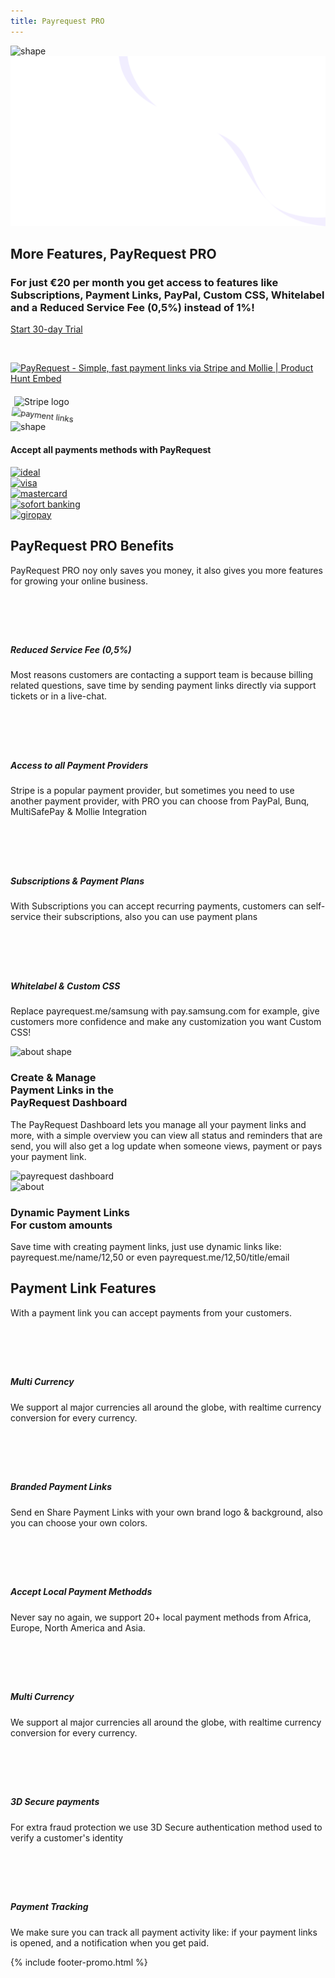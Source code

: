 ```yaml
---
title: Payrequest PRO
---
```


<section class="hero-section">
         <!-- Hero Shape Start -->

 <div class="hero-shape5">

<img src="https://payrequest.io/assets/logos/Icon%20white.png" alt="shape" style="max-width: 160px;">
         </div>
         <!-- Hero Shape End -->

 <!-- Hero Bg Start -->
 <div class="hero-bg">
            <img src="assets/img/hero_shape.png" alt="hero shape">
         </div>
         <!-- Hero Bg End -->

 <div class="container">
            <div class="row align-items-center">
             <div class="col-lg-6 col-md-6">
                  <div class="hero-left">
<h2> More Features, <span class="underline">PayRequest PRO</span>
</h2>

<h3>
For just €20 per month you get access to features like Subscriptions, Payment Links, PayPal, Custom CSS, Whitelabel and
a Reduced Service Fee (0,5%) instead of 1%!
</h3>

<a href="http://dashboard.payrequest.io/" class="theme-btn mt-4"> Start 30-day Trial<span class="fa fa-chevron-right"></span></a>
 </div>



<div class="mt-3" style="/* margin-bottom: 150px; */">
<br> 

<a href="https://www.producthunt.com/posts/payrequest?utm_source=badge-featured&utm_medium=badge&utm_souce=badge-payrequest" target="_blank"><img src="https://api.producthunt.com/widgets/embed-image/v1/featured.svg?post_id=176421&theme=dark" alt="PayRequest - Simple, fast payment links via Stripe and Mollie | Product Hunt Embed" style="width: 250px; height: 54px;" width="250px" height="54px" /></a>

<img alt="Stripe logo" src="https://payrequest.io/assets/img/stripe-partner-badges/L_Color_Solid.svg" style="height: 63px;padding: 6px;">

 </div>
</div>

 <div class="col-lg-6 col-md-6">
                  <div class="hero-right">
                   <img src="https://i.imgur.com/0ybWaQv.png" alt="payment links" style="
    transform: perspective(1000px) rotateY(-13deg) rotateX(5deg) rotateZ(7deg) scaleY(0.9) scaleX(0.95) translateX(-3%) translateY(-3%);
">
                     <div class="hero-dot-shape">
                 <img src="http://themescare.com/demos/robofume-view/assets/img/hero-dot-shape.png" alt="shape">
                     </div>
                  </div>
               </div>
            </div>
         </div>
</section>

 <!-- All Payment Methods Section Start -->
 <section class="companies-section section_b_70 wow fadeInUp" data-wow-duration="1s" data-wow-delay="0.2s">
         <div class="container">
            <div class="row align-items-center">
               <div class="col-lg-6">
                  <div class="companies-left">
                     <h4> Accept all payments methods with PayRequest </h4>
                  </div>
               </div>
               <div class="col-lg-6">
                  <div class="companies-slider owl-carousel">
                     <div class="single-com-slider">
                        <a href="#"><img src="https://payrequest.io/assets/img/payment-icons/ideal@2x.png" alt="ideal" /></a>
                     </div>
                     <div class="single-com-slider">
                        <a href="#"><img src="https://payrequest.io/assets/img/payment-icons/visa@2x.png" alt="visa" /></a>
                     </div>
                     <div class="single-com-slider">
                        <a href="#"><img src="https://payrequest.io/assets/img/payment-icons/mastercard@2x.png" alt="mastercard" /></a>
                     </div>
                     <div class="single-com-slider">
                        <a href="#"><img src="https://payrequest.io/assets/img/payment-icons/sofort@2x.png" alt="sofort banking" /></a>
                     </div>

  <div class="single-com-slider">
<a href="#"><img src="https://payrequest.io/assets/img/payment-icons/giropay@2x.png" alt="giropay" /></a>
                     </div>


 </div>
               </div>
            </div>
         </div>
</section>
 <!-- All Payment Methods Section End -->


<section class="contact-form section_100">
         <div class="container">
            <div class="service-details-text">
                        <div class="section-title wow fadeInUp" data-wow-duration="1s" data-wow-delay="0.3s" style="visibility: visible; animation-duration: 1s; animation-delay: 0.3s; animation-name: fadeInUp;">
                     <h2>PayRequest PRO <span>Benefits</span></h2>
    <p>PayRequest PRO noy only saves you money, it also gives you more features for growing your online business.</p>
                  </div>



<div class="service-works">
                           <div class="row">
                              <div class="col-md-6">
                                 <div class="service-works-item">
                                    <div class="service-works-icon2">
                                  <i class="fad fa-badge-percent" style="padding-right: 10px;font-size: 50px;color: #25b7c7;" aria-hidden="true"></i>
                                    </div>
                                    <div class="service-works-info">
                                       <h5>Reduced Service Fee (0,5%)
</h5>
                                       <p>Most reasons customers are contacting a support team is because billing related questions, save time by sending payment links directly via support tickets or in a live-chat.
</p>
                                    </div>
                                 </div>
                              </div>
                              <div class="col-md-6">
                                 <div class="service-works-item">
                                    <div class="service-works-icon2">
                                  <i class="fab fa-paypal" style="padding-right: 10px;font-size: 50px;color: #25b7c7;" aria-hidden="true" fab=""></i>
                                    </div>
                                    <div class="service-works-info">
                                       <h5>Access to all Payment Providers
<br>

</h5>
                                       <p>Stripe is a popular payment provider, but sometimes you need to use another payment provider, with PRO you can choose from  PayPal, Bunq, MultiSafePay &amp; Mollie Integration

</p>
                                    </div>
                                 </div>
                              </div>
                              <div class="col-md-6">
                                 <div class="service-works-item">
                                    <div class="service-works-icon2">
                                  <i class="fad fa-repeat-alt" style="padding-right: 10px;font-size: 50px;color: #25b7c7;" aria-hidden="true" fad=""></i>
                                    </div>
                                    <div class="service-works-info">
  <h5>Subscriptions &amp; Payment Plans
<br> 
</h5>
                                       <p>With Subscriptions you can accept recurring payments, customers can self-service their subscriptions, also you can use payment plans  
</p>
                                    </div>
                                 </div>
                              </div>



<div class="col-md-6">
                                 <div class="service-works-item">
                                    <div class="service-works-icon2">
                                  <i class="fad fa-paint-brush" style="padding-right: 10px;font-size: 50px;color: #25b7c7;" aria-hidden="true"></i>
                                    </div>
                                    <div class="service-works-info">
                                       <h5>Whitelabel &amp; Custom CSS
<br>

</h5>
                                       <p>Replace payrequest.me/samsung with pay.samsung.com for example, give customers more confidence and make any customization you want Custom CSS!
</p>
                                    </div>
                                 </div>
                              </div>




</div>
</div>
</div>



</div>
</section>




 <section class="about-section">
         <!-- Top Shape Start -->
         <div class="about-top-shape">
            <img src="http://themescare.com/demos/robofume-view/assets/img/about-shape.png" alt="about shape">
         </div>
         <!-- Top Shape End -->
         <!-- Bottom Shape Start -->

 <!-- Bottom Shape End -->
 <!-- About Top Start -->
<div class="about-top section_100">
            <div class="container">
             <div class="row align-items-center">
                  <div class="col-lg-6">
<div class="about-left wow fadeInLeft" data-wow-duration="1s" data-wow-delay="0.2s" style="visibility: visible; animation-duration: 1s; animation-delay: 0.2s; animation-name: fadeInLeft;">
<h3>Create & Manage
<br>Payment Links in the
<br>PayRequest Dashboard</h3>
<p>The PayRequest Dashboard lets you manage all your payment links and more, with a simple overview you can view all status and reminders that are send, you will also get a log update when someone views, payment or pays your payment link.
</p>

</div>
</div>
<div class="col-lg-6">
<div class="about-right wow fadeInRight" data-wow-duration="1s" data-wow-delay="0.3s" style="visibility: visible; animation-duration: 1s; animation-delay: 0.3s; animation-name: fadeInRight;">
  <img src="https://payrequest.io/assets/img/banners/payrequest-dashboard-v2.png" alt="payrequest dashboard">
                     </div>
</div>
    </div>
 </div>
 </div>
 <!-- About Top End -->
 <!-- About Bottom Start -->
 <div class="about-bottom section_b_100">
            <div class="container">
          <div class="row align-items-center">
                  <div class="col-lg-6">
                     <div class="about-right wow fadeInLeft" data-wow-duration="1s" data-wow-delay="0.2s" style="visibility: visible; animation-duration: 1s; animation-delay: 0.2s; animation-name: fadeInLeft;">
                        <img src="https://ph-files.imgix.net/1bc052d0-8494-4055-8c79-9ee65c25f08e.png?auto=format&amp;auto=compress&amp;codec=mozjpeg&amp;cs=strip&amp;w=675.5555555555555&amp;h=380&amp;fit=max&amp;dpr=2" alt="about">
                     </div>
                  </div>
                  <div class="col-lg-6">
                     <div class="about-left wow fadeInRight" data-wow-duration="1s" data-wow-delay="0.3s" style="visibility: visible; animation-duration: 1s; animation-delay: 0.3s; animation-name: fadeInRight;">
 <h3>Dynamic Payment Links
<br>For custom amounts</h3>
                        <p>Save time with creating payment links, just use dynamic links like: payrequest.me/name/12,50 or even payrequest.me/12,50/title/email

</p>

</div>
                  </div>
 </div>
 </div>
 </div>
 <!-- About Bottom End -->
</section>



<section class="contact-form section_100">
         <div class="container">
            <div class="service-details-text">
                        <div class="section-title wow fadeInUp" data-wow-duration="1s" data-wow-delay="0.3s" style="visibility: visible; animation-duration: 1s; animation-delay: 0.3s; animation-name: fadeInUp;">
                     <h2>Payment Link <span>Features</span></h2>
    <p>With a payment link you can accept payments from your customers.</p>
                  </div>



<div class="service-works">
                           <div class="row">
                              <div class="col-md-6">
                                 <div class="service-works-item">
                                    <div class="service-works-icon2">
                                  <i class="fad fa-euro-sign" style="padding-right: 10px;font-size: 50px;color: #25b7c7;" aria-hidden="true"></i>
                                    </div>
                                    <div class="service-works-info">
                                       <h5>Multi Currency

</h5>
                                       <p>We support al major currencies all around the globe, with realtime currency conversion for every currency.


</p>
                                    </div>
                                 </div>
                              </div>
                              <div class="col-md-6">
                                 <div class="service-works-item">
                                    <div class="service-works-icon2">
                                  <i class="fad fa-paint-brush" style="padding-right: 10px;font-size: 50px;color: #25b7c7;" aria-hidden="true"></i>
                                    </div>
                                    <div class="service-works-info">
                                       <h5>Branded Payment Links

</h5>
                                       <p>Send en Share Payment Links with your own brand logo &amp; background, also you can choose your own colors.


</p>
                                    </div>
                                 </div>
                              </div>
                              <div class="col-md-6">
                                 <div class="service-works-item">
                                    <div class="service-works-icon2">
                                  <i class="fad fa-language" style="padding-right: 10px;font-size: 50px;color: #25b7c7;" aria-hidden="true"></i>
                                    </div>
                                    <div class="service-works-info">
                                       <h5>Accept Local Payment Methodds
</h5>
                                       <p>Never say no again, we support 20+ local payment methods from Africa, Europe, North America and Asia.


</p>
                                    </div>
                                 </div>
                              </div>



<div class="col-md-6">
                                 <div class="service-works-item">
                                    <div class="service-works-icon2">
                                  <i class="fa fa-money-bill-wave" style="padding-right: 10px;font-size: 50px;color: #25b7c7;" aria-hidden="true"></i>
                                    </div>
                                    <div class="service-works-info">
                                       <h5>Multi Currency

</h5>
                                       <p>We support al major currencies all around the globe, with realtime currency conversion for every currency.

</p>
                                    </div>
                                 </div>
                              </div>



<div class="col-md-6">
                                 <div class="service-works-item">
                                    <div class="service-works-icon2">
                                  <i class="fad fa-shield-check" style="padding-right: 10px;font-size: 50px;color: #25b7c7;" aria-hidden="true"></i>
                                    </div>
                                    <div class="service-works-info">
                                       <h5> 3D Secure payments

</h5>
                                       <p>For extra fraud protection we use 3D Secure authentication method used to verify a customer's identity


</p>
                                    </div>
                                 </div>
                              </div><div class="col-md-6">
                                 <div class="service-works-item">
                                    <div class="service-works-icon2">
                                  <i class="fad fa-analytics" style="padding-right: 10px;font-size: 50px;color: #25b7c7;" aria-hidden="true"></i>
                                    </div>
                                    <div class="service-works-info">
                                       <h5>Payment Tracking

</h5>
                                       <p>We make sure you can track all payment activity like: if your payment links is opened, and a notification when you get paid.


</p>
                                    </div>
                                 </div>
                              </div>
                           </div>
                        </div>
                     </div>



</div>
</section>


{% include footer-promo.html %}